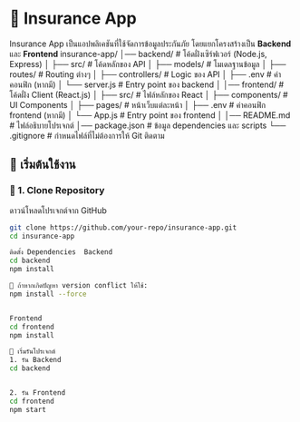 # 🏦 Insurance App

Insurance App เป็นแอปพลิเคชันที่ใช้จัดการข้อมูลประกันภัย โดยแยกโครงสร้างเป็น **Backend** และ **Frontend**
insurance-app/
│── backend/         # โค้ดฝั่งเซิร์ฟเวอร์ (Node.js, Express)
│   ├── src/         # โค้ดหลักของ API
│   ├── models/      # โมเดลฐานข้อมูล
│   ├── routes/      # Routing ต่างๆ
│   ├── controllers/ # Logic ของ API
│   ├── .env         # ค่าคอนฟิก (หากมี)
│   └── server.js    # Entry point ของ backend
│
│── frontend/        # โค้ดฝั่ง Client (React.js)
│   ├── src/         # ไฟล์หลักของ React
│   ├── components/  # UI Components
│   ├── pages/       # หน้าเว็บแต่ละหน้า
│   ├── .env         # ค่าคอนฟิก frontend (หากมี)
│   └── App.js       # Entry point ของ frontend
│
│── README.md        # ไฟล์อธิบายโปรเจกต์
│── package.json     # ข้อมูล dependencies และ scripts
└── .gitignore       # กำหนดไฟล์ที่ไม่ต้องการให้ Git ติดตาม


## 🚀 เริ่มต้นใช้งาน

### 🔹 1. **Clone Repository**
ดาวน์โหลดโปรเจกต์จาก GitHub
```sh
git clone https://github.com/your-repo/insurance-app.git
cd insurance-app

ติดตั้ง Dependencies  Backend
cd backend
npm install

📌 ถ้าหากเกิดปัญหา version conflict ให้ใช้:
npm install --force


Frontend
cd frontend
npm install

🚀 เริ่มรันโปรเจกต์
1. รัน Backend
cd backend


2. รัน Frontend
cd frontend
npm start
